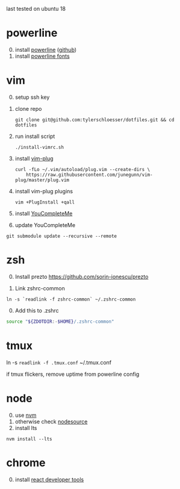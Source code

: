 last tested on ubuntu 18

# powerline

0. install [powerline](https://powerline.readthedocs.io/en/latest/) ([github](https://github.com/powerline/powerline))
0. install [powerline fonts](https://github.com/powerline/fonts)

# vim

0. setup ssh key
1. clone repo
    ```
    git clone git@github.com:tylerschloesser/dotfiles.git && cd dotfiles
    ```
2. run install script
    ```
    ./install-vimrc.sh
    ```
3. install [vim-plug](https://github.com/junegunn/vim-plug)
    ```
    curl -fLo ~/.vim/autoload/plug.vim --create-dirs \
        https://raw.githubusercontent.com/junegunn/vim-plug/master/plug.vim
    ```
4. install vim-plug plugins
    ```
    vim +PlugInstall +qall
    ```
5. install [YouCompleteMe](https://github.com/Valloric/YouCompleteMe#installation)

6. update YouCompleteMe

```
git submodule update --recursive --remote
```



# zsh

0. Install prezto https://github.com/sorin-ionescu/prezto

0. Link zshrc-common

```
ln -s `readlink -f zshrc-common` ~/.zshrc-common
```

0. Add this to .zshrc

```sh
source "${ZDOTDIR:-$HOME}/.zshrc-common"
```

# tmux

ln -s `readlink -f .tmux.conf` ~/.tmux.conf

if tmux flickers, remove uptime from powerline config

# node

0. use [nvm](https://github.com/nvm-sh/nvm)
0. otherwise check [nodesource](https://github.com/nodesource/distributions/blob/master/README.md)
0. install lts
```
nvm install --lts
```

# chrome

0. install [react developer tools](https://chrome.google.com/webstore/detail/react-developer-tools/fmkadmapgofadopljbjfkapdkoienihi?hl=en)

